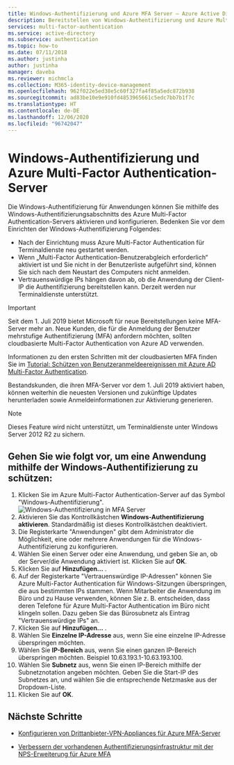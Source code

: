 ```yaml
---
title: Windows-Authentifizierung und Azure MFA Server – Azure Active Directory
description: Bereitstellen von Windows-Authentifizierung und Azure Multi-Factor Authentication-Server
services: multi-factor-authentication
ms.service: active-directory
ms.subservice: authentication
ms.topic: how-to
ms.date: 07/11/2018
ms.author: justinha
author: justinha
manager: daveba
ms.reviewer: michmcla
ms.collection: M365-identity-device-management
ms.openlocfilehash: 962f022e5ed38e5c60f327fa4f85a5edc872b938
ms.sourcegitcommit: ad83be10e9e910fd4853965661c5edc7bb7b1f7c
ms.translationtype: HT
ms.contentlocale: de-DE
ms.lasthandoff: 12/06/2020
ms.locfileid: "96742047"
---
```

# <a name="windows-authentication-and-azure-multi-factor-authentication-server"></a>Windows-Authentifizierung und Azure Multi-Factor Authentication-Server

Die Windows-Authentifizierung für Anwendungen können Sie mithilfe des Windows-Authentifizierungsabschnitts des Azure Multi-Factor Authentication-Servers aktivieren und konfigurieren. Bedenken Sie vor dem Einrichten der Windows-Authentifizierung Folgendes:

* Nach der Einrichtung muss Azure Multi-Factor Authentication für Terminaldienste neu gestartet werden.
* Wenn „Multi-Factor Authentication-Benutzerabgleich erforderlich“ aktiviert ist und Sie nicht in der Benutzerliste aufgeführt sind, können Sie sich nach dem Neustart des Computers nicht anmelden.
* Vertrauenswürdige IPs hängen davon ab, ob die Anwendung der Client-IP die Authentifizierung bereitstellen kann. Derzeit werden nur Terminaldienste unterstützt.  

> [!IMPORTANT]
> Seit dem 1. Juli 2019 bietet Microsoft für neue Bereitstellungen keine MFA-Server mehr an. Neue Kunden, die für die Anmeldung der Benutzer mehrstufige Authentifizierung (MFA) anfordern möchten, sollten cloudbasierte Multi-Factor Authentication von Azure AD verwenden.
>
> Informationen zu den ersten Schritten mit der cloudbasierten MFA finden Sie im [Tutorial: Schützen von Benutzeranmeldeereignissen mit Azure AD Multi-Factor Authentication](tutorial-enable-azure-mfa.md).
>
> Bestandskunden, die ihren MFA-Server vor dem 1. Juli 2019 aktiviert haben, können weiterhin die neuesten Versionen und zukünftige Updates herunterladen sowie Anmeldeinformationen zur Aktivierung generieren.

> [!NOTE]
> Dieses Feature wird nicht unterstützt, um Terminaldienste unter Windows Server 2012 R2 zu sichern.

## <a name="to-secure-an-application-with-windows-authentication-use-the-following-procedure"></a>Gehen Sie wie folgt vor, um eine Anwendung mithilfe der Windows-Authentifizierung zu schützen:

1. Klicken Sie im Azure Multi-Factor Authentication-Server auf das Symbol "Windows-Authentifizierung".
   ![Windows-Authentifizierung in MFA Server](./media/howto-mfaserver-windows/windowsauth.png)
2. Aktivieren Sie das Kontrollkästchen **Windows-Authentifizierung aktivieren**. Standardmäßig ist dieses Kontrollkästchen deaktiviert.
3. Die Registerkarte "Anwendungen" gibt dem Administrator die Möglichkeit, eine oder mehrere Anwendungen für die Windows-Authentifizierung zu konfigurieren.
4. Wählen Sie einen Server oder eine Anwendung, und geben Sie an, ob der Server/die Anwendung aktiviert ist. Klicken Sie auf **OK**.
5. Klicken Sie auf **Hinzufügen...** .
6. Auf der Registerkarte "Vertrauenswürdige IP-Adressen" können Sie Azure Multi-Factor Authentication für Windows-Sitzungen überspringen, die aus bestimmten IPs stammen. Wenn Mitarbeiter die Anwendung im Büro und zu Hause verwenden, können Sie z. B. entscheiden, dass deren Telefone für Azure Multi-Factor Authentication im Büro nicht klingeln sollen. Dazu geben Sie das Bürosubnetz als Eintrag "Vertrauenswürdige IPs" an.
7. Klicken Sie auf **Hinzufügen...** .
8. Wählen Sie **Einzelne IP-Adresse** aus, wenn Sie eine einzelne IP-Adresse überspringen möchten.
9. Wählen Sie **IP-Bereich** aus, wenn Sie einen ganzen IP-Bereich überspringen möchten. Beispiel 10.63.193.1-10.63.193.100.
10. Wählen Sie **Subnetz** aus, wenn Sie einen IP-Bereich mithilfe der Subnetznotation angeben möchten. Geben Sie die Start-IP des Subnetzes an, und wählen Sie die entsprechende Netzmaske aus der Dropdown-Liste.
11. Klicken Sie auf **OK**.

## <a name="next-steps"></a>Nächste Schritte

- [Konfigurieren von Drittanbieter-VPN-Appliances für Azure MFA-Server](howto-mfaserver-nps-vpn.md)

- [Verbessern der vorhandenen Authentifizierungsinfrastruktur mit der NPS-Erweiterung für Azure MFA](howto-mfa-nps-extension.md)

